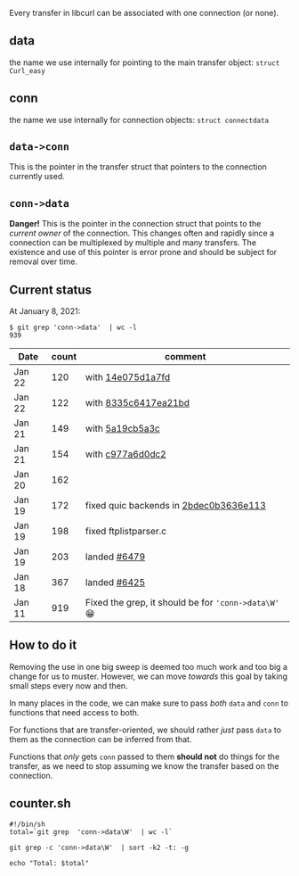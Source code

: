 Every transfer in libcurl can be associated with one connection (or none).

## data

the name we use internally for pointing to the main transfer object: `struct Curl_easy`

## conn

the name we use internally for connection objects: `struct connectdata`

## `data->conn`

This is the pointer in the transfer struct that pointers to the connection currently used.

## `conn->data`

**Danger!** This is the pointer in the connection struct that points to the *current owner* of the connection. This changes often and rapidly since a connection can be multiplexed by multiple and many transfers. The existence and use of this pointer is error prone and should be subject for removal over time.

## Current status

At January 8, 2021:
~~~shell
$ git grep 'conn->data'  | wc -l
939
~~~

|Date| count | comment |
|----|-------|---------|
|Jan 22 | 120 | with [14e075d1a7fd](https://github.com/curl/curl/commit/14e075d1a7fd)
|Jan 22 | 122 | with [8335c6417ea21bd](https://github.com/curl/curl/commit/8335c6417ea21bd)
|Jan 21 | 149 | with [5a19cb5a3c](https://github.com/curl/curl/commit/5a19cb5a3c)
|Jan 21 | 154 | with [c977a6d0dc2](https://github.com/curl/curl/commit/c977a6d0dc2)
|Jan 20 | 162 |  |
|Jan 19 | 172 | fixed quic backends in [2bdec0b3636e113](https://github.com/curl/curl/commit/2bdec0b3636e)
|Jan 19 | 198 | fixed ftplistparser.c
|Jan 19 | 203 | landed [#6479](https://github.com/curl/curl/pull/6479)
|Jan 18 | 367 | landed [#6425](https://github.com/curl/curl/pull/6425)
|Jan 11 | 919 | Fixed the grep, it should be for `'conn->data\W'` :grin: 


## How to do it

Removing the use in one big sweep is deemed too much work and too big a change for us to muster. However, we can move *towards* this goal by taking small steps every now and then.

In many places in the code, we can make sure to pass *both* `data` and `conn` to functions that need access to both.

For functions that are transfer-oriented, we should rather *just* pass `data` to them as the connection can be inferred from that.

Functions that *only* gets `conn` passed to them **should not** do things for the transfer, as we need to stop assuming we know the transfer based on the connection.

## counter.sh
~~~shell
#!/bin/sh
total=`git grep  'conn->data\W'  | wc -l`

git grep -c 'conn->data\W'  | sort -k2 -t: -g

echo "Total: $total"

